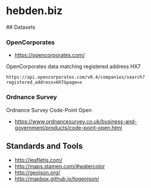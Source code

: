 # hebden.biz

## Datasets

### OpenCorporates

* https://opencorporates.com/

OpenCorporates data matching registered address HX7

    https://api.opencorporates.com/v0.4/companies/search?registered_address=HX7&page=x

### Ordnance Survey

Ordnance Survey Code-Point Open

* https://www.ordnancesurvey.co.uk/business-and-government/products/code-point-open.html

## Standards and Tools

* http://leafletjs.com/
* http://maps.stamen.com/#watercolor
* http://geojson.org/
* http://mapbox.github.io/togeojson/
